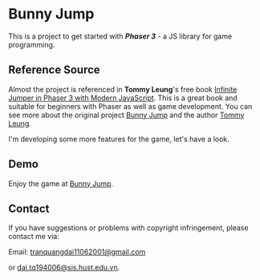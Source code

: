 # Bunny Jump
This is a project to get started with ***Phaser 3*** - a JS library for game programming.

## Reference Source
Almost the project is referenced in **Tommy Leung**'s free book [Infinite Jumper in Phaser 3 with Modern JavaScript](https://ourcade.co/books/infinite-jumper-phaser3/). 
This is a great book and suitable for beginners with Phaser as well as game development. 
You can see more about the original project [Bunny Jump](https://github.com/ourcade/infinite-jumper-template-phaser3) and the author [Tommy Leung](https://github.com/supertommy).

I'm developing some more features for the game, let's have a look.

## Demo
Enjoy the game at [Bunny Jump](https://trandai1106.github.io/BunnyJump/).

## Contact
If you have suggestions or problems with copyright infringement, please contact me via:

Email: tranquangdai11062001@gmail.com 

or dai.tq194006@sis.hust.edu.vn.
